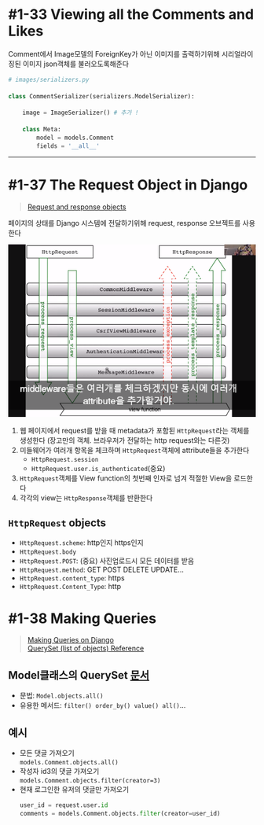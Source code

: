 # #1-33 Viewing all the Comments and Likes

Comment에서 Image모델의 ForeignKey가 아닌 이미지를 출력하기위해 시리얼라이징된 이미지 json객체를 불러오도록해준다

```python
# images/serializers.py

class CommentSerializer(serializers.ModelSerializer):

    image = ImageSerializer() # 추가 !
    
    class Meta:
        model = models.Comment
        fields = '__all__'
```

---

# #1-37 The Request Object in Django

>[Request and response objects](https://docs.djangoproject.com/en/1.11/ref/request-response/)

페이지의 상태를 Django 시스템에 전달하기위해 request, response 오브젝트를 사용한다

![httprequest-view](images/httprequest-view.png)

1. 웹 페이지에서 request를 받을 때 metadata가 포함된 `HttpRequest`라는 객체를 생성한다 (장고만의 객체. 브라우저가 전달하는 http request와는 다른것)
2. 미들웨어가 여러개 항목을 체크하며 `HttpRequest`객체에 attribute들을 추가한다  
    * `HttpRequest.session`
    * `HttpRequest.user.is_authenticated`(중요)
3. `HttpRequest`객체를 View function의 첫번째 인자로 넘겨 적절한 View을 로드한다
3. 각각의 view는 `HttpResponse`객체를 반환한다

## `HttpRequest` objects
* `HttpRequest.scheme`: http인지 https인지
* `HttpRequest.body`
* `HttpRequest.POST`: (중요) 사진업로드시 모든 데이터를 받음
* `HttpRequest.method`: GET POST DELETE UPDATE...
* `HttpRequest.content_type`: https
* `HttpRequest.Content_Type`: http

# #1-38 Making Queries
>[Making Queries on Django](https://docs.djangoproject.com/en/1.11/topics/db/queries/)  
>[QuerySet (list of objects) Reference](https://docs.djangoproject.com/en/1.11/ref/models/querysets/)

## Model클래스의 QuerySet [문서](https://docs.djangoproject.com/en/2.0/ref/models/querysets/)  
* 문법: `Model.objects.all()`  
* 유용한 메서드: `filter() order_by() value() all()`...

## 예시
* 모든 댓글 가져오기  
`models.Comment.objects.all()`
* 작성자 id3의 댓글 가져오기  
`models.Comment.objects.filter(creator=3)`
* 현재 로그인한 유저의 댓글만 가져오기  
    ```python
    user_id = request.user.id
    comments = models.Comment.objects.filter(creator=user_id)
    ```